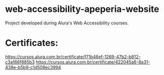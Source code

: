 # web-accessibility-apeperia-website
Project developed during Alura's Web Accessibility courses. 
# Certificates: 
https://cursos.alura.com.br/certificate/f71b46ef-1269-47b2-b812-c3a166f885b3 
https://cursos.alura.com.br/certificate/422045a6-8a31-438e-b5b9-c1d508ec3994
